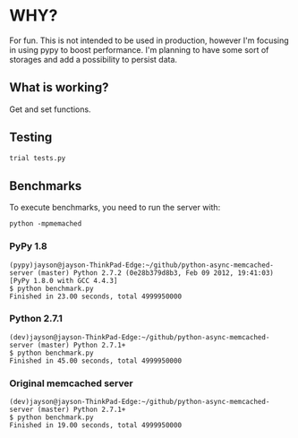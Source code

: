 # WHY?
For fun.
This is not intended to be used in production, however I'm focusing in using pypy to boost performance.
I'm planning to have some sort of storages and add a possibility to persist data.

## What is working?
Get and set functions.

## Testing
```bash
trial tests.py
```

## Benchmarks
To execute benchmarks, you need to run the server with:
```
python -mpmemached
```

### PyPy 1.8
```
(pypy)jayson@jayson-ThinkPad-Edge:~/github/python-async-memcached-server (master) Python 2.7.2 (0e28b379d8b3, Feb 09 2012, 19:41:03) [PyPy 1.8.0 with GCC 4.4.3]
$ python benchmark.py 
Finished in 23.00 seconds, total 4999950000
```

### Python 2.7.1
```
(dev)jayson@jayson-ThinkPad-Edge:~/github/python-async-memcached-server (master) Python 2.7.1+
$ python benchmark.py 
Finished in 45.00 seconds, total 4999950000
```

### Original memcached server
```
(dev)jayson@jayson-ThinkPad-Edge:~/github/python-async-memcached-server (master) Python 2.7.1+
$ python benchmark.py 
Finished in 19.00 seconds, total 4999950000
```